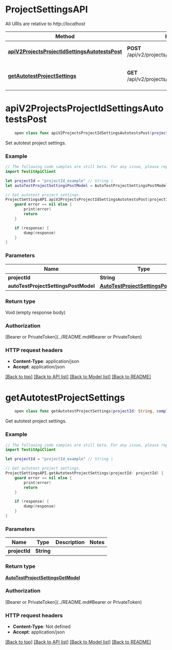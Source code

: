 # ProjectSettingsAPI

All URIs are relative to *http://localhost*

Method | HTTP request | Description
------------- | ------------- | -------------
[**apiV2ProjectsProjectIdSettingsAutotestsPost**](ProjectSettingsAPI.md#apiv2projectsprojectidsettingsautotestspost) | **POST** /api/v2/projects/{projectId}/settings/autotests | Set autotest project settings.
[**getAutotestProjectSettings**](ProjectSettingsAPI.md#getautotestprojectsettings) | **GET** /api/v2/projects/{projectId}/settings/autotests | Get autotest project settings.


# **apiV2ProjectsProjectIdSettingsAutotestsPost**
```swift
    open class func apiV2ProjectsProjectIdSettingsAutotestsPost(projectId: String, autoTestProjectSettingsPostModel: AutoTestProjectSettingsPostModel? = nil, completion: @escaping (_ data: Void?, _ error: Error?) -> Void)
```

Set autotest project settings.

### Example
```swift
// The following code samples are still beta. For any issue, please report via http://github.com/OpenAPITools/openapi-generator/issues/new
import TestitApiClient

let projectId = "projectId_example" // String | 
let autoTestProjectSettingsPostModel = AutoTestProjectSettingsPostModel(isFlakyAuto: false, flakyStabilityPercentage: 123, flakyTestRunCount: 123, rerunEnabled: false, rerunAttemptsCount: 123) // AutoTestProjectSettingsPostModel |  (optional)

// Set autotest project settings.
ProjectSettingsAPI.apiV2ProjectsProjectIdSettingsAutotestsPost(projectId: projectId, autoTestProjectSettingsPostModel: autoTestProjectSettingsPostModel) { (response, error) in
    guard error == nil else {
        print(error)
        return
    }

    if (response) {
        dump(response)
    }
}
```

### Parameters

Name | Type | Description  | Notes
------------- | ------------- | ------------- | -------------
 **projectId** | **String** |  | 
 **autoTestProjectSettingsPostModel** | [**AutoTestProjectSettingsPostModel**](AutoTestProjectSettingsPostModel.md) |  | [optional] 

### Return type

Void (empty response body)

### Authorization

[Bearer or PrivateToken](../README.md#Bearer or PrivateToken)

### HTTP request headers

 - **Content-Type**: application/json
 - **Accept**: application/json

[[Back to top]](#) [[Back to API list]](../README.md#documentation-for-api-endpoints) [[Back to Model list]](../README.md#documentation-for-models) [[Back to README]](../README.md)

# **getAutotestProjectSettings**
```swift
    open class func getAutotestProjectSettings(projectId: String, completion: @escaping (_ data: AutoTestProjectSettingsGetModel?, _ error: Error?) -> Void)
```

Get autotest project settings.

### Example
```swift
// The following code samples are still beta. For any issue, please report via http://github.com/OpenAPITools/openapi-generator/issues/new
import TestitApiClient

let projectId = "projectId_example" // String | 

// Get autotest project settings.
ProjectSettingsAPI.getAutotestProjectSettings(projectId: projectId) { (response, error) in
    guard error == nil else {
        print(error)
        return
    }

    if (response) {
        dump(response)
    }
}
```

### Parameters

Name | Type | Description  | Notes
------------- | ------------- | ------------- | -------------
 **projectId** | **String** |  | 

### Return type

[**AutoTestProjectSettingsGetModel**](AutoTestProjectSettingsGetModel.md)

### Authorization

[Bearer or PrivateToken](../README.md#Bearer or PrivateToken)

### HTTP request headers

 - **Content-Type**: Not defined
 - **Accept**: application/json

[[Back to top]](#) [[Back to API list]](../README.md#documentation-for-api-endpoints) [[Back to Model list]](../README.md#documentation-for-models) [[Back to README]](../README.md)


